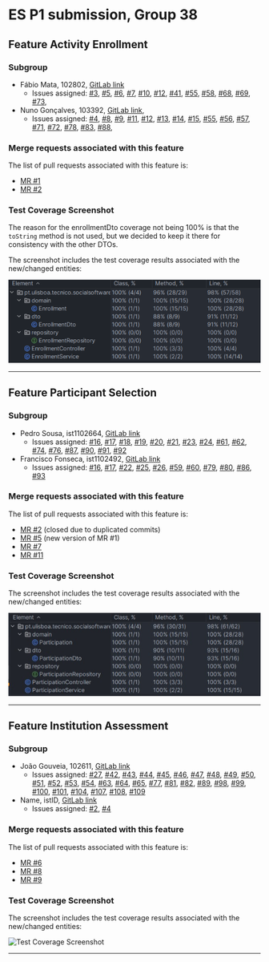 # ES P1 submission, Group 38

## Feature Activity Enrollment

### Subgroup
- Fábio Mata, 102802, [GitLab link](https://gitlab.rnl.tecnico.ulisboa.pt/ist1102802)
    + Issues assigned: [#3](https://gitlab.rnl.tecnico.ulisboa.pt/es/es24-38/-/issues/3),
      [#5](https://gitlab.rnl.tecnico.ulisboa.pt/es/es24-38/-/issues/5),
      [#6](https://gitlab.rnl.tecnico.ulisboa.pt/es/es24-38/-/issues/6),
      [#7](https://gitlab.rnl.tecnico.ulisboa.pt/es/es24-38/-/issues/7),
      [#10](https://gitlab.rnl.tecnico.ulisboa.pt/es/es24-38/-/issues/10),
      [#12](https://gitlab.rnl.tecnico.ulisboa.pt/es/es24-38/-/issues/12),
      [#41](https://gitlab.rnl.tecnico.ulisboa.pt/es/es24-38/-/issues/41),
      [#55](https://gitlab.rnl.tecnico.ulisboa.pt/es/es24-38/-/issues/55),
      [#58](https://gitlab.rnl.tecnico.ulisboa.pt/es/es24-38/-/issues/58),
      [#68](https://gitlab.rnl.tecnico.ulisboa.pt/es/es24-38/-/issues/68),
      [#69](https://gitlab.rnl.tecnico.ulisboa.pt/es/es24-38/-/issues/69),
      [#73](https://gitlab.rnl.tecnico.ulisboa.pt/es/es24-38/-/issues/73),
- Nuno Gonçalves, 103392, [GitLab link](https://gitlab.rnl.tecnico.ulisboa.pt/ist1103392),
    + Issues assigned: [#4](https://gitlab.rnl.tecnico.ulisboa.pt/es/es24-38/-/issues/4),
      [#8](https://gitlab.rnl.tecnico.ulisboa.pt/es/es24-38/-/issues/8),
      [#9](https://gitlab.rnl.tecnico.ulisboa.pt/es/es24-38/-/issues/9),
      [#11](https://gitlab.rnl.tecnico.ulisboa.pt/es/es24-38/-/issues/11),
      [#12](https://gitlab.rnl.tecnico.ulisboa.pt/es/es24-38/-/issues/12),
      [#13](https://gitlab.rnl.tecnico.ulisboa.pt/es/es24-38/-/issues/13),
      [#14](https://gitlab.rnl.tecnico.ulisboa.pt/es/es24-38/-/issues/14),
      [#15](https://gitlab.rnl.tecnico.ulisboa.pt/es/es24-38/-/issues/15),
      [#55](https://gitlab.rnl.tecnico.ulisboa.pt/es/es24-38/-/issues/55),
      [#56](https://gitlab.rnl.tecnico.ulisboa.pt/es/es24-38/-/issues/56),
      [#57](https://gitlab.rnl.tecnico.ulisboa.pt/es/es24-38/-/issues/57),
      [#71](https://gitlab.rnl.tecnico.ulisboa.pt/es/es24-38/-/issues/71),
      [#72](https://gitlab.rnl.tecnico.ulisboa.pt/es/es24-38/-/issues/72),
      [#78](https://gitlab.rnl.tecnico.ulisboa.pt/es/es24-38/-/issues/78),
      [#83](https://gitlab.rnl.tecnico.ulisboa.pt/es/es24-38/-/issues/83),
      [#88](https://gitlab.rnl.tecnico.ulisboa.pt/es/es24-38/-/issues/88),

### Merge requests associated with this feature

The list of pull requests associated with this feature is:

- [MR #1](https://gitlab.rnl.tecnico.ulisboa.pt/es/es24-38/-/merge_requests/1)
- [MR #2](https://gitlab.rnl.tecnico.ulisboa.pt/es/es24-38/-/merge_requests/3)


### Test Coverage Screenshot

The reason for the enrollmentDto coverage not being 100% is that the `toString` method is not used,
but we decided to keep it there for consistency with the other DTOs.

The screenshot includes the test coverage results associated with the new/changed entities:

![Test Coverage Screenshot](./coverage-enrollment.png)

---

## Feature Participant Selection

### Subgroup
 - Pedro Sousa, ist1102664, [GitLab link](https://gitlab.rnl.tecnico.ulisboa.pt/ist1102664)
   + Issues assigned: 
    [#16](https://gitlab.rnl.tecnico.ulisboa.pt/es/es24-38/-/issues/16),
    [#17](https://gitlab.rnl.tecnico.ulisboa.pt/es/es24-38/-/issues/17),
    [#18](https://gitlab.rnl.tecnico.ulisboa.pt/es/es24-38/-/issues/18),
    [#19](https://gitlab.rnl.tecnico.ulisboa.pt/es/es24-38/-/issues/19),
    [#20](https://gitlab.rnl.tecnico.ulisboa.pt/es/es24-38/-/issues/20), 
    [#21](https://gitlab.rnl.tecnico.ulisboa.pt/es/es24-38/-/issues/21), 
    [#23](https://gitlab.rnl.tecnico.ulisboa.pt/es/es24-38/-/issues/23), 
    [#24](https://gitlab.rnl.tecnico.ulisboa.pt/es/es24-38/-/issues/24), 
    [#61](https://gitlab.rnl.tecnico.ulisboa.pt/es/es24-38/-/issues/61), 
    [#62](https://gitlab.rnl.tecnico.ulisboa.pt/es/es24-38/-/issues/62), 
    [#74](https://gitlab.rnl.tecnico.ulisboa.pt/es/es24-38/-/issues/74), 
    [#76](https://gitlab.rnl.tecnico.ulisboa.pt/es/es24-38/-/issues/76), 
    [#87](https://gitlab.rnl.tecnico.ulisboa.pt/es/es24-38/-/issues/87), 
    [#90](https://gitlab.rnl.tecnico.ulisboa.pt/es/es24-38/-/issues/90), 
    [#91](https://gitlab.rnl.tecnico.ulisboa.pt/es/es24-38/-/issues/91), 
    [#92](https://gitlab.rnl.tecnico.ulisboa.pt/es/es24-38/-/issues/92)
 - Francisco Fonseca, ist1102492, [GitLab link](https://gitlab.rnl.tecnico.ulisboa.pt/ist1102492)
   + Issues assigned: 
   [#16](https://gitlab.rnl.tecnico.ulisboa.pt/es/es24-38/-/issues/16), 
   [#17](https://gitlab.rnl.tecnico.ulisboa.pt/es/es24-38/-/issues/17), 
   [#22](https://gitlab.rnl.tecnico.ulisboa.pt/es/es24-38/-/issues/22), 
   [#25](https://gitlab.rnl.tecnico.ulisboa.pt/es/es24-38/-/issues/25), 
   [#26](https://gitlab.rnl.tecnico.ulisboa.pt/es/es24-38/-/issues/26), 
   [#59](https://gitlab.rnl.tecnico.ulisboa.pt/es/es24-38/-/issues/59), 
   [#60](https://gitlab.rnl.tecnico.ulisboa.pt/es/es24-38/-/issues/60), 
   [#79](https://gitlab.rnl.tecnico.ulisboa.pt/es/es24-38/-/issues/79), 
   [#80](https://gitlab.rnl.tecnico.ulisboa.pt/es/es24-38/-/issues/80), 
   [#86](https://gitlab.rnl.tecnico.ulisboa.pt/es/es24-38/-/issues/86), 
   [#93](https://gitlab.rnl.tecnico.ulisboa.pt/es/es24-38/-/issues/93)
 
### Merge requests associated with this feature

The list of pull requests associated with this feature is:

 - [MR #2](https://gitlab.rnl.tecnico.ulisboa.pt/es/es24-38/-/merge_requests/2) (closed due to duplicated commits)
 - [MR #5](https://gitlab.rnl.tecnico.ulisboa.pt/es/es24-38/-/merge_requests/5) (new version of MR #1)
 - [MR #7](https://gitlab.rnl.tecnico.ulisboa.pt/es/es24-38/-/merge_requests/7)
 - [MR #11](https://gitlab.rnl.tecnico.ulisboa.pt/es/es24-38/-/merge_requests/11)


### Test Coverage Screenshot

The screenshot includes the test coverage results associated with the new/changed entities:

![Test Coverage Screenshot](./ParticipationTestCoverage.jpeg)

---

## Feature Institution Assessment

### Subgroup
- João Gouveia, 102611, [GitLab link](https://gitlab.rnl.tecnico.ulisboa.pt/ist1102611)
    + Issues assigned: [#27](https://gitlab.rnl.tecnico.ulisboa.pt/es/es24-38/-/issues/27), [#42](https://gitlab.rnl.tecnico.ulisboa.pt/es/es24-38/-/issues/42), [#43](https://gitlab.rnl.tecnico.ulisboa.pt/es/es24-38/-/issues/43), [#44](https://gitlab.rnl.tecnico.ulisboa.pt/es/es24-38/-/issues/44), [#45](https://gitlab.rnl.tecnico.ulisboa.pt/es/es24-38/-/issues/45), [#46](https://gitlab.rnl.tecnico.ulisboa.pt/es/es24-38/-/issues/46), [#47](https://gitlab.rnl.tecnico.ulisboa.pt/es/es24-38/-/issues/47), [#48](https://gitlab.rnl.tecnico.ulisboa.pt/es/es24-38/-/issues/48), [#49](https://gitlab.rnl.tecnico.ulisboa.pt/es/es24-38/-/issues/49), [#50](https://gitlab.rnl.tecnico.ulisboa.pt/es/es24-38/-/issues/50), [#51](https://gitlab.rnl.tecnico.ulisboa.pt/es/es24-38/-/issues/51), [#52](https://gitlab.rnl.tecnico.ulisboa.pt/es/es24-38/-/issues/52), [#53](https://gitlab.rnl.tecnico.ulisboa.pt/es/es24-38/-/issues/53), [#54](https://gitlab.rnl.tecnico.ulisboa.pt/es/es24-38/-/issues/54), [#63](https://gitlab.rnl.tecnico.ulisboa.pt/es/es24-38/-/issues/63), [#64](https://gitlab.rnl.tecnico.ulisboa.pt/es/es24-38/-/issues/64), [#65](https://gitlab.rnl.tecnico.ulisboa.pt/es/es24-38/-/issues/65), [#77](https://gitlab.rnl.tecnico.ulisboa.pt/es/es24-38/-/issues/77), [#81](https://gitlab.rnl.tecnico.ulisboa.pt/es/es24-38/-/issues/81), [#82](https://gitlab.rnl.tecnico.ulisboa.pt/es/es24-38/-/issues/82), [#89](https://gitlab.rnl.tecnico.ulisboa.pt/es/es24-38/-/issues/89), [#98](https://gitlab.rnl.tecnico.ulisboa.pt/es/es24-38/-/issues/98), [#99](https://gitlab.rnl.tecnico.ulisboa.pt/es/es24-38/-/issues/99), [#100](https://gitlab.rnl.tecnico.ulisboa.pt/es/es24-38/-/issues/100), [#101](https://gitlab.rnl.tecnico.ulisboa.pt/es/es24-38/-/issues/101), [#104](https://gitlab.rnl.tecnico.ulisboa.pt/es/es24-38/-/issues/104), [#107](https://gitlab.rnl.tecnico.ulisboa.pt/es/es24-38/-/issues/107), [#108](https://gitlab.rnl.tecnico.ulisboa.pt/es/es24-38/-/issues/108), [#109](https://gitlab.rnl.tecnico.ulisboa.pt/es/es24-38/-/issues/109)
- Name, istID, [GitLab link](https://gitlab.rnl.tecnico.ulisboa.pt/istXXXXXX)
    + Issues assigned: [#2](https://github.com), [#4](https://github.com)

### Merge requests associated with this feature

The list of pull requests associated with this feature is:

- [MR #6](https://gitlab.rnl.tecnico.ulisboa.pt/es/es24-38/-/merge_requests/6)
- [MR #8](https://gitlab.rnl.tecnico.ulisboa.pt/es/es24-38/-/merge_requests/8)
- [MR #9](https://gitlab.rnl.tecnico.ulisboa.pt/es/es24-38/-/merge_requests/8)


### Test Coverage Screenshot

The screenshot includes the test coverage results associated with the new/changed entities:

![Test Coverage Screenshot](https://gitlab.rnl.tecnico.ulisboa.pt/es/templates/-/raw/main/2023/sprints/coverage-example.png?ref_type=heads)

---
